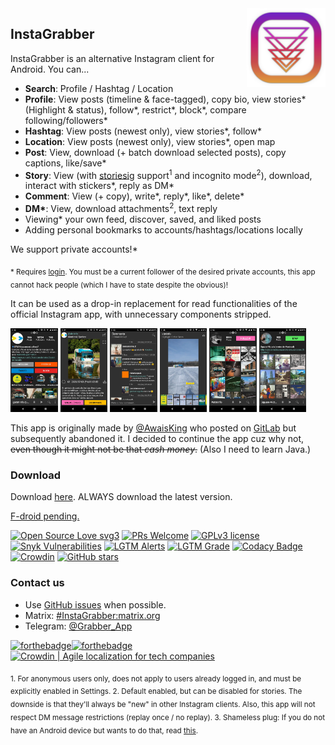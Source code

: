 <img src="./app/play_icon.png" alt="InstaGrabber" align="right" width="25%"/>

## InstaGrabber

InstaGrabber is an alternative Instagram client for Android. You can...

* **Search**: Profile / Hashtag / Location
* **Profile**: View posts (timeline & face-tagged), copy bio, view stories\* (Highlight & status), follow\*, restrict\*, block\*, compare following/followers\*
* **Hashtag**: View posts (newest only), view stories\*, follow\*
* **Location**: View posts (newest only), view stories\*, open map
* **Post**: View, download (+ batch download selected posts), copy captions, like/save\*
* **Story**: View (with [storiesig](https://storiesig.com) support<sup>1</sup> and incognito mode<sup>2</sup>), download, interact with stickers\*, reply as DM\*
* **Comment**: View (+ copy), write\*, reply\*, like\*, delete\*
* **DM\***: View, download attachments<sup>2</sup>, text reply
* Viewing\* your own feed, discover, saved, and liked posts
* Adding personal bookmarks to accounts/hashtags/locations locally

We support private accounts!\*

<sub>* Requires [login](#how-to-log-in). You must be a current follower of the desired private accounts, this app cannot hack people (which I have to state despite the obvious)!</sub>

It can be used as a drop-in replacement for read functionalities of the official Instagram app, with unnecessary components stripped.

<a href="https://github.com/austinhuang0131/instagrabber/blob/master/fastlane/metadata/android/images/phoneScreenshots/1.jpg"><img src="./fastlane/metadata/android/images/phoneScreenshots/1.jpg" alt="Profile" width="15%"/></a>
<a href="https://github.com/austinhuang0131/instagrabber/blob/master/fastlane/metadata/android/images/phoneScreenshots/2.jpg"><img src="./fastlane/metadata/android/images/phoneScreenshots/2.jpg" alt="Post" width="15%"/></a>
<a href="https://github.com/austinhuang0131/instagrabber/blob/master/fastlane/metadata/android/images/phoneScreenshots/3.jpg"><img src="./fastlane/metadata/android/images/phoneScreenshots/3.jpg" alt="Comments" width="15%"/></a>
<a href="https://github.com/austinhuang0131/instagrabber/blob/master/fastlane/metadata/android/images/phoneScreenshots/4.jpg"><img src="./fastlane/metadata/android/images/phoneScreenshots/4.jpg" alt="Story (Highlight shown)" width="15%"/></a>
<a href="https://github.com/austinhuang0131/instagrabber/blob/master/fastlane/metadata/android/images/phoneScreenshots/5.jpg"><img src="./fastlane/metadata/android/images/phoneScreenshots/5.jpg" alt="Hashtag" width="15%"/></a>
<a href="https://github.com/austinhuang0131/instagrabber/blob/master/fastlane/metadata/android/images/phoneScreenshots/6.jpg"><img src="./fastlane/metadata/android/images/phoneScreenshots/6.jpg" alt="Location" width="15%"/></a>

This app is originally made by [@AwaisKing](https://github.com/AwaisKing) who posted on [GitLab](https://gitlab.com/AwaisKing/instagrabber) but subsequently abandoned it. I decided to continue the app cuz why not, ~~even though it might not be that *cash money*.~~ (Also I need to learn Java.)

### Download

Download [here](https://github.com/austinhuang0131/instagrabber/releases). ALWAYS download the latest version.

[F-droid pending.](https://gitlab.com/fdroid/rfp/-/issues/1432)

[![Open Source Love svg3](https://badges.frapsoft.com/os/v3/open-source.svg?v=103)](https://github.com/ellerbrock/open-source-badges/)
[![PRs Welcome](https://img.shields.io/badge/PRs-welcome-brightgreen.svg)](http://makeapullrequest.com)
[![GPLv3 license](https://img.shields.io/badge/License-GPLv3-blue.svg)](./LICENSE)
[![Snyk Vulnerabilities](https://img.shields.io/snyk/vulnerabilities/github/austinhuang0131/instagrabber)](https://snyk.io/test/github/austinhuang0131/instagrabber)
[![LGTM Alerts](https://img.shields.io/lgtm/alerts/github/austinhuang0131/instagrabber)](https://lgtm.com/projects/g/austinhuang0131/instagrabber)
[![LGTM Grade](https://img.shields.io/lgtm/grade/java/github/austinhuang0131/instagrabber)](https://lgtm.com/projects/g/austinhuang0131/instagrabber)
[![Codacy Badge](https://api.codacy.com/project/badge/Grade/f87cac1fbf674888b00bd91bc5eccce0)](https://app.codacy.com/manual/austinhuang0131/instagrabber)
[![Crowdin](https://badges.crowdin.net/instagrabber/localized.svg)](https://github.com/austinhuang0131/instagrabber/wiki/Contribute)
[![GitHub stars](https://img.shields.io/github/stars/austinhuang0131/instagrabber.svg?style=social&label=Star)](https://GitHub.com/austinhuang0131/instagrabber/stargazers/)

### Contact us

* Use [GitHub issues](https://github.com/austinhuang0131/instagrabber/issues) when possible.
* Matrix: [#InstaGrabber:matrix.org](https://matrix.to/#/#instagrabber:matrix.org)
* Telegram: [@Grabber_App](https://t.me/grabber_app)

[![forthebadge](https://forthebadge.com/images/badges/made-with-java.svg)](https://forthebadge.com)[![forthebadge](https://forthebadge.com/images/badges/built-for-android.svg)](https://forthebadge.com)
[![Crowdin | Agile localization for tech companies](https://badges.crowdin.net/badge/dark/crowdin-on-light.png)](https://crowdin.com/?utm_source=badge&utm_medium=referral&utm_campaign=badge-add-on)

<sub>1. For anonymous users only, does not apply to users already logged in, and must be explicitly enabled in Settings. 2. Default enabled, but can be disabled for stories. The downside is that they'll always be "new" in other Instagram clients. Also, this app will not respect DM message restrictions (replay once / no replay). 3. Shameless plug: If you do not have an Android device but wants to do that, read [this](https://austinhuang.me/instagram-compare).</sub>

